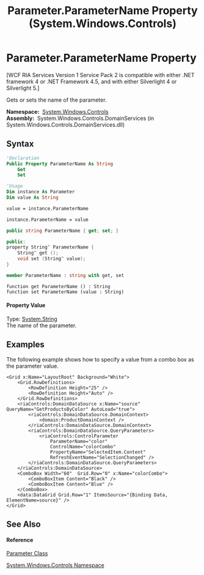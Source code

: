 ﻿---
title: Parameter.ParameterName Property  (System.Windows.Controls)
TOCTitle: ParameterName Property
ms:assetid: P:System.Windows.Controls.Parameter.ParameterName
ms:mtpsurl: https://msdn.microsoft.com/en-us/library/system.windows.controls.parameter.parametername(v=VS.91)
ms:contentKeyID: 28755247
ms.date: 01/27/2012
mtps_version: v=VS.91
f1_keywords:
- System.Windows.Controls.Parameter.ParameterName
- System.Windows.Controls.Parameter.get_ParameterName
- System.Windows.Controls.Parameter.set_ParameterName
dev_langs:
- CSharp
- JScript
- VB
- XAML
- FSharp
- c++
api_location:
- System.Windows.Controls.DomainServices.dll
api_name:
- System.Windows.Controls.Parameter.get_ParameterName
- System.Windows.Controls.Parameter.ParameterName
- System.Windows.Controls.Parameter.set_ParameterName
api_type:
- Managed
topic_type:
- apiref
- kbSyntax
product_family_name: VS
ROBOTS: INDEX,FOLLOW
---

# Parameter.ParameterName Property

\[WCF RIA Services Version 1 Service Pack 2 is compatible with either .NET framework 4 or .NET Framework 4.5, and with either Silverlight 4 or Silverlight 5.\]

Gets or sets the name of the parameter.

**Namespace:**  [System.Windows.Controls](ms590941\(v=vs.91\).md)  
**Assembly:**  System.Windows.Controls.DomainServices (in System.Windows.Controls.DomainServices.dll)

## Syntax

``` vb
'Declaration
Public Property ParameterName As String
    Get
    Set
```

``` vb
'Usage
Dim instance As Parameter
Dim value As String

value = instance.ParameterName

instance.ParameterName = value
```

``` csharp
public string ParameterName { get; set; }
```

``` c++
public:
property String^ ParameterName {
    String^ get ();
    void set (String^ value);
}
```

``` fsharp
member ParameterName : string with get, set
```

``` jscript
function get ParameterName () : String
function set ParameterName (value : String)
```

#### Property Value

Type: [System.String](https://msdn.microsoft.com/en-us/library/s1wwdcbf)  
The name of the parameter.  

## Examples

The following example shows how to specify a value from a combo box as the parameter value.

``` xaml
<Grid x:Name="LayoutRoot" Background="White">
    <Grid.RowDefinitions>
        <RowDefinition Height="25" />
        <RowDefinition Height="Auto" />
    </Grid.RowDefinitions>    
    <riaControls:DomainDataSource x:Name="source" QueryName="GetProductsByColor" AutoLoad="true">
        <riaControls:DomainDataSource.DomainContext>
            <domain:ProductDomainContext />
        </riaControls:DomainDataSource.DomainContext>
        <riaControls:DomainDataSource.QueryParameters>
            <riaControls:ControlParameter 
                ParameterName="color" 
                ControlName="colorCombo" 
                PropertyName="SelectedItem.Content" 
                RefreshEventName="SelectionChanged" />
        </riaControls:DomainDataSource.QueryParameters>
    </riaControls:DomainDataSource>
    <ComboBox Width="60"  Grid.Row="0" x:Name="colorCombo">
        <ComboBoxItem Content="Black" />
        <ComboBoxItem Content="Blue" />
    </ComboBox>
    <data:DataGrid Grid.Row="1" ItemsSource="{Binding Data, ElementName=source}" />
</Grid>
```

## See Also

#### Reference

[Parameter Class](ff422556\(v=vs.91\).md)

[System.Windows.Controls Namespace](ms590941\(v=vs.91\).md)

